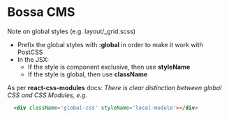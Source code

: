# Bossa CMS

Note on global styles (e.g. layout/_grid.scss)
  * Prefix the global styles with **:global** in order to make it work with PostCSS
  * In the JSX:
    * If the style is component exclusive, then use **styleName**
    * If the style is global, then use **className**


As per **react-css-modules** docs: *There is clear distinction between global CSS and CSS Modules, e.g.*

```html
  <div className='global-css' styleName='local-module'></div>
```
